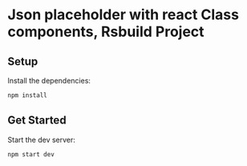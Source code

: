 # Json placeholder with react Class components, Rsbuild Project

## Setup

Install the dependencies:

```bash
npm install
```

## Get Started

Start the dev server:

```bash
npm start dev
```
